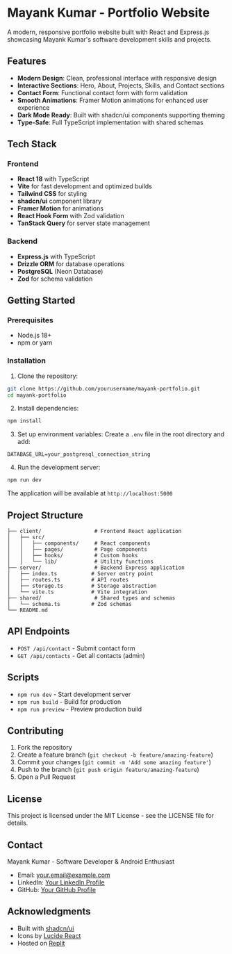 # Mayank Kumar - Portfolio Website

A modern, responsive portfolio website built with React and Express.js showcasing Mayank Kumar's software development skills and projects.

## Features

- **Modern Design**: Clean, professional interface with responsive design
- **Interactive Sections**: Hero, About, Projects, Skills, and Contact sections
- **Contact Form**: Functional contact form with form validation
- **Smooth Animations**: Framer Motion animations for enhanced user experience
- **Dark Mode Ready**: Built with shadcn/ui components supporting theming
- **Type-Safe**: Full TypeScript implementation with shared schemas

## Tech Stack

### Frontend
- **React 18** with TypeScript
- **Vite** for fast development and optimized builds
- **Tailwind CSS** for styling
- **shadcn/ui** component library
- **Framer Motion** for animations
- **React Hook Form** with Zod validation
- **TanStack Query** for server state management

### Backend
- **Express.js** with TypeScript
- **Drizzle ORM** for database operations
- **PostgreSQL** (Neon Database)
- **Zod** for schema validation

## Getting Started

### Prerequisites
- Node.js 18+ 
- npm or yarn

### Installation

1. Clone the repository:
```bash
git clone https://github.com/yourusername/mayank-portfolio.git
cd mayank-portfolio
```

2. Install dependencies:
```bash
npm install
```

3. Set up environment variables:
Create a `.env` file in the root directory and add:
```
DATABASE_URL=your_postgresql_connection_string
```

4. Run the development server:
```bash
npm run dev
```

The application will be available at `http://localhost:5000`

## Project Structure

```
├── client/                 # Frontend React application
│   ├── src/
│   │   ├── components/     # React components
│   │   ├── pages/          # Page components
│   │   ├── hooks/          # Custom hooks
│   │   └── lib/            # Utility functions
├── server/                 # Backend Express application
│   ├── index.ts           # Server entry point
│   ├── routes.ts          # API routes
│   ├── storage.ts         # Storage abstraction
│   └── vite.ts            # Vite integration
├── shared/                 # Shared types and schemas
│   └── schema.ts          # Zod schemas
└── README.md
```

## API Endpoints

- `POST /api/contact` - Submit contact form
- `GET /api/contacts` - Get all contacts (admin)

## Scripts

- `npm run dev` - Start development server
- `npm run build` - Build for production
- `npm run preview` - Preview production build

## Contributing

1. Fork the repository
2. Create a feature branch (`git checkout -b feature/amazing-feature`)
3. Commit your changes (`git commit -m 'Add some amazing feature'`)
4. Push to the branch (`git push origin feature/amazing-feature`)
5. Open a Pull Request

## License

This project is licensed under the MIT License - see the LICENSE file for details.

## Contact

Mayank Kumar - Software Developer & Android Enthusiast

- Email: [your.email@example.com](mailto:your.email@example.com)
- LinkedIn: [Your LinkedIn Profile](https://linkedin.com/in/yourprofile)
- GitHub: [Your GitHub Profile](https://github.com/yourusername)

## Acknowledgments

- Built with [shadcn/ui](https://ui.shadcn.com/)
- Icons by [Lucide React](https://lucide.dev/)
- Hosted on [Replit](https://replit.com/)